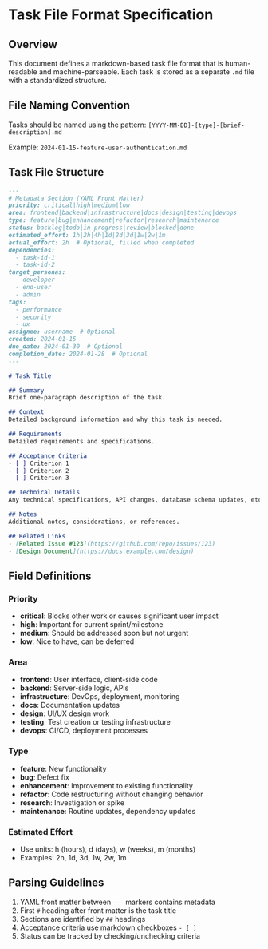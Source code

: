 # Task File Format Specification

## Overview

This document defines a markdown-based task file format that is human-readable and machine-parseable. Each task is stored as a separate `.md` file with a standardized structure.

## File Naming Convention

Tasks should be named using the pattern: `[YYYY-MM-DD]-[type]-[brief-description].md`

Example: `2024-01-15-feature-user-authentication.md`

## Task File Structure

```markdown
---
# Metadata Section (YAML Front Matter)
priority: critical|high|medium|low
area: frontend|backend|infrastructure|docs|design|testing|devops
type: feature|bug|enhancement|refactor|research|maintenance
status: backlog|todo|in-progress|review|blocked|done
estimated_effort: 1h|2h|4h|1d|2d|3d|1w|2w|1m
actual_effort: 2h  # Optional, filled when completed
dependencies:
  - task-id-1
  - task-id-2
target_personas:
  - developer
  - end-user
  - admin
tags:
  - performance
  - security
  - ux
assignee: username  # Optional
created: 2024-01-15
due_date: 2024-01-30  # Optional
completion_date: 2024-01-28  # Optional
---

# Task Title

## Summary
Brief one-paragraph description of the task.

## Context
Detailed background information and why this task is needed.

## Requirements
Detailed requirements and specifications.

## Acceptance Criteria
- [ ] Criterion 1
- [ ] Criterion 2
- [ ] Criterion 3

## Technical Details
Any technical specifications, API changes, database schema updates, etc.

## Notes
Additional notes, considerations, or references.

## Related Links
- [Related Issue #123](https://github.com/repo/issues/123)
- [Design Document](https://docs.example.com/design)
```

## Field Definitions

### Priority
- **critical**: Blocks other work or causes significant user impact
- **high**: Important for current sprint/milestone
- **medium**: Should be addressed soon but not urgent
- **low**: Nice to have, can be deferred

### Area
- **frontend**: User interface, client-side code
- **backend**: Server-side logic, APIs
- **infrastructure**: DevOps, deployment, monitoring
- **docs**: Documentation updates
- **design**: UI/UX design work
- **testing**: Test creation or testing infrastructure
- **devops**: CI/CD, deployment processes

### Type
- **feature**: New functionality
- **bug**: Defect fix
- **enhancement**: Improvement to existing functionality
- **refactor**: Code restructuring without changing behavior
- **research**: Investigation or spike
- **maintenance**: Routine updates, dependency updates

### Estimated Effort
- Use units: h (hours), d (days), w (weeks), m (months)
- Examples: 2h, 1d, 3d, 1w, 2w, 1m

## Parsing Guidelines

1. YAML front matter between `---` markers contains metadata
2. First `#` heading after front matter is the task title
3. Sections are identified by `##` headings
4. Acceptance criteria use markdown checkboxes `- [ ]`
5. Status can be tracked by checking/unchecking criteria